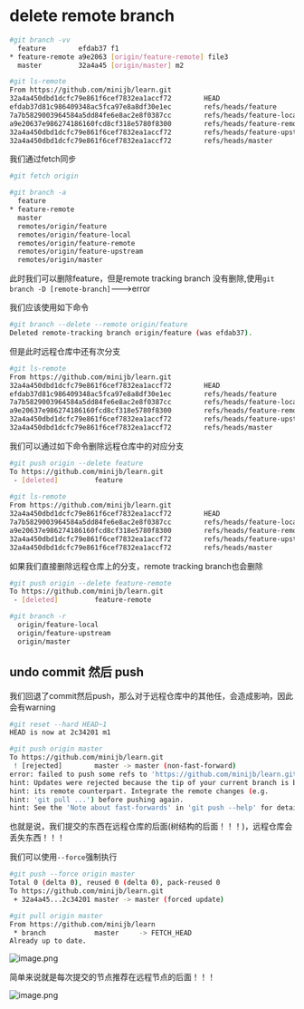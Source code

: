 #  delete remote branch

```sh
#git branch -vv
  feature        efdab37 f1
* feature-remote a9e2063 [origin/feature-remote] file3
  master         32a4a45 [origin/master] m2

#git ls-remote
From https://github.com/minijb/learn.git
32a4a450dbd1dcfc79e861f6cef7832ea1accf72        HEAD
efdab37d81c986409348ac5fca97e8a8df30e1ec        refs/heads/feature
7a7b5829003964584a5dd84fe6e8ac2e8f0387cc        refs/heads/feature-local
a9e20637e986274186160fcd8cf318e5780f8300        refs/heads/feature-remote
32a4a450dbd1dcfc79e861f6cef7832ea1accf72        refs/heads/feature-upstream
32a4a450dbd1dcfc79e861f6cef7832ea1accf72        refs/heads/master
```

我们通过fetch同步

```sh
#git fetch origin

#git branch -a
  feature
* feature-remote
  master
  remotes/origin/feature
  remotes/origin/feature-local
  remotes/origin/feature-remote
  remotes/origin/feature-upstream
  remotes/origin/master

```

此时我们可以删除feature，但是remote tracking branch 没有删除,使用`git branch -D [remote-branch]`--->error

我们应该使用如下命令

```sh
#git branch --delete --remote origin/feature
Deleted remote-tracking branch origin/feature (was efdab37).
```

但是此时远程仓库中还有次分支

```sh
#git ls-remote
From https://github.com/minijb/learn.git
32a4a450dbd1dcfc79e861f6cef7832ea1accf72        HEAD
efdab37d81c986409348ac5fca97e8a8df30e1ec        refs/heads/feature
7a7b5829003964584a5dd84fe6e8ac2e8f0387cc        refs/heads/feature-local
a9e20637e986274186160fcd8cf318e5780f8300        refs/heads/feature-remote
32a4a450dbd1dcfc79e861f6cef7832ea1accf72        refs/heads/feature-upstream
32a4a450dbd1dcfc79e861f6cef7832ea1accf72        refs/heads/master

```

我们可以通过如下命令删除远程仓库中的对应分支

```sh
#git push origin --delete feature
To https://github.com/minijb/learn.git
 - [deleted]         feature
 
#git ls-remote
From https://github.com/minijb/learn.git
32a4a450dbd1dcfc79e861f6cef7832ea1accf72        HEAD
7a7b5829003964584a5dd84fe6e8ac2e8f0387cc        refs/heads/feature-local
a9e20637e986274186160fcd8cf318e5780f8300        refs/heads/feature-remote
32a4a450dbd1dcfc79e861f6cef7832ea1accf72        refs/heads/feature-upstream
32a4a450dbd1dcfc79e861f6cef7832ea1accf72        refs/heads/master
```

如果我们直接删除远程仓库上的分支，remote tracking branch也会删除

```sh
#git push origin --delete feature-remote
To https://github.com/minijb/learn.git
 - [deleted]         feature-remote

#git branch -r
  origin/feature-local
  origin/feature-upstream
  origin/master
```

## undo commit 然后 push

我们回退了commit然后push，那么对于远程仓库中的其他任，会造成影响，因此会有warning

```sh
#git reset --hard HEAD~1
HEAD is now at 2c34201 m1

#git push origin master
To https://github.com/minijb/learn.git
 ! [rejected]        master -> master (non-fast-forward)
error: failed to push some refs to 'https://github.com/minijb/learn.git'
hint: Updates were rejected because the tip of your current branch is behind
hint: its remote counterpart. Integrate the remote changes (e.g.
hint: 'git pull ...') before pushing again.
hint: See the 'Note about fast-forwards' in 'git push --help' for details.
```

也就是说，我们提交的东西在远程仓库的后面(树结构的后面！！！)，远程仓库会丢失东西！！！

我们可以使用`--force`强制执行

```sh
#git push --force origin master
Total 0 (delta 0), reused 0 (delta 0), pack-reused 0
To https://github.com/minijb/learn.git
 + 32a4a45...2c34201 master -> master (forced update)

#git pull origin master
From https://github.com/minijb/learn
 * branch            master     -> FETCH_HEAD
Already up to date.
```

![image.png](https://s2.loli.net/2022/12/21/6pBu8DGFnkiTchS.png)

简单来说就是每次提交的节点推荐在远程节点的后面！！！

![image.png](https://s2.loli.net/2022/12/21/8CiMNYFfD1JnuR9.png)
